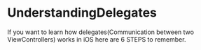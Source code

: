 # UnderstandingDelegates
If you want to learn how delegates(Communication between two ViewControllers) works in iOS here are 6 STEPS to remember.
